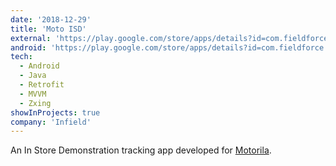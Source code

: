 ```yaml
---
date: '2018-12-29'
title: 'Moto ISD'
external: 'https://play.google.com/store/apps/details?id=com.fieldforce.motrolaisp'
android: 'https://play.google.com/store/apps/details?id=com.fieldforce.motrolaisp'
tech:
  - Android
  - Java
  - Retrofit
  - MVVM
  - Zxing
showInProjects: true
company: 'Infield'
---
```


An In Store Demonstration tracking app developed for [Motorila](https://www.motorola.in/).
